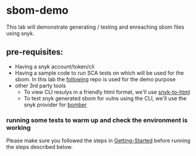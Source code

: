 # sbom-demo
This lab will demonstrate generating / testing and enreaching sbom files using snyk.

## pre-requisites:
- Having a snyk account/token/cli
- Having a sample code to run SCA tests on which will be used for the sbom. In this lab the [following](https://github.com/nirw-snyk/easybuggy) repo is used for the demo purpose
- other 3rd party tools
    - To view CLI resulys in a friendly html format, we'll use [snyk-to-html](https://docs.snyk.io/snyk-cli/scan-and-maintain-projects-using-the-cli/cli-tools/snyk-to-html)
    - To test snyk generated sbom for vulns using the CLI, we'll use the snyk provider for [bomber](https://github.com/devops-kung-fu/bomber)


### running some tests to warm up and check the environment is working
Please make sure you followed the steps in [Getting-Started](https://github.com/nirw-snyk/sbom-demo/Getting-Started.md) before running the steps described below.

